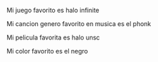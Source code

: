 Mi juego favorito es halo infinite

Mi cancion genero favorito en musica es el phonk

Mi pelicula favorita es halo unsc

Mi color favorito es el negro 
